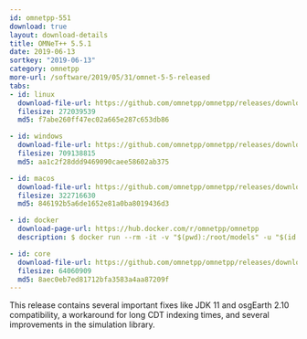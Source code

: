 ```yaml
---
id: omnetpp-551
download: true
layout: download-details
title: OMNeT++ 5.5.1
date: 2019-06-13
sortkey: "2019-06-13"
category: omnetpp
more-url: /software/2019/05/31/omnet-5-5-released
tabs:
- id: linux
  download-file-url: https://github.com/omnetpp/omnetpp/releases/download/omnetpp-5.5.1/omnetpp-5.5.1-src-linux.tgz
  filesize: 272039539
  md5: f7abe260ff47ec02a665e287c653db86

- id: windows
  download-file-url: https://github.com/omnetpp/omnetpp/releases/download/omnetpp-5.5.1/omnetpp-5.5.1-src-windows.zip
  filesize: 709138815
  md5: aa1c2f28ddd9469090caee58602ab375

- id: macos
  download-file-url: https://github.com/omnetpp/omnetpp/releases/download/omnetpp-5.5.1/omnetpp-5.5.1-src-macosx.tgz
  filesize: 322716630
  md5: 846192b5a6de1652e81a0ba8019436d3

- id: docker
  download-page-url: https://hub.docker.com/r/omnetpp/omnetpp
  description: $ docker run --rm -it -v "$(pwd):/root/models" -u "$(id -u):$(id -g)" omnetpp/omnetpp:u18.04-5.5.1

- id: core
  download-file-url: https://github.com/omnetpp/omnetpp/releases/download/omnetpp-5.5.1/omnetpp-5.5.1-src-core.tgz
  filesize: 64060909
  md5: 8aec0eb7ed81712bfa3583a4aa87209f
---
```


This release contains several important fixes like JDK 11 and osgEarth 2.10 compatibility, a workaround for long CDT indexing times, and several improvements in the simulation library.
